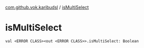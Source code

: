 [com.github.vok.karibudsl](index.md) / [isMultiSelect](.)

# isMultiSelect

`val <ERROR CLASS><out <ERROR CLASS>>.isMultiSelect: Boolean`